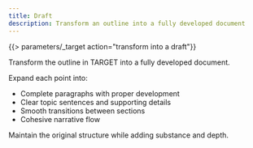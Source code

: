 ```yaml
---
title: Draft
description: Transform an outline into a fully developed document
---
```


{{> parameters/_target action="transform into a draft"}}

Transform the outline in TARGET into a fully developed document.

Expand each point into:

- Complete paragraphs with proper development
- Clear topic sentences and supporting details
- Smooth transitions between sections
- Cohesive narrative flow

Maintain the original structure while adding substance and depth.
